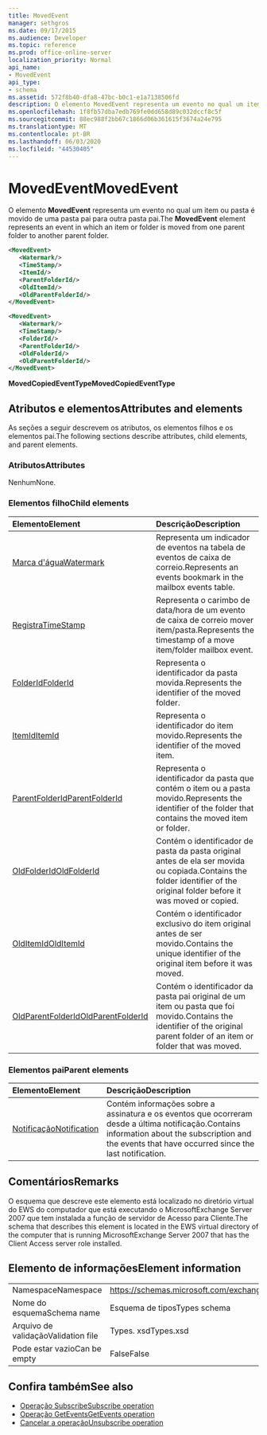 ```yaml
---
title: MovedEvent
manager: sethgros
ms.date: 09/17/2015
ms.audience: Developer
ms.topic: reference
ms.prod: office-online-server
localization_priority: Normal
api_name:
- MovedEvent
api_type:
- schema
ms.assetid: 572f8b40-dfa8-47bc-b0c1-e1a7138506fd
description: O elemento MovedEvent representa um evento no qual um item ou pasta é movido de uma pasta pai para outra pasta pai.
ms.openlocfilehash: 1f8fb57dba7edb769fe0dd658d89c032dccf8c5f
ms.sourcegitcommit: 88ec988f2bb67c1866d06b361615f3674a24e795
ms.translationtype: MT
ms.contentlocale: pt-BR
ms.lasthandoff: 06/03/2020
ms.locfileid: "44530405"
---
```

# <a name="movedevent"></a><span data-ttu-id="c0ed3-103">MovedEvent</span><span class="sxs-lookup"><span data-stu-id="c0ed3-103">MovedEvent</span></span>

<span data-ttu-id="c0ed3-104">O elemento **MovedEvent** representa um evento no qual um item ou pasta é movido de uma pasta pai para outra pasta pai.</span><span class="sxs-lookup"><span data-stu-id="c0ed3-104">The **MovedEvent** element represents an event in which an item or folder is moved from one parent folder to another parent folder.</span></span> 
  
```xml
<MovedEvent>
   <Watermark/>
   <TimeStamp/>
   <ItemId/>
   <ParentFolderId/>
   <OldItemId/>
   <OldParentFolderId/>
</MovedEvent>
```

```xml
<MovedEvent>
   <Watermark/>
   <TimeStamp/>
   <FolderId/>
   <ParentFolderId/>
   <OldFolderId/>
   <OldParentFolderId/>
</MovedEvent>
```


<span data-ttu-id="c0ed3-105">**MovedCopiedEventType**</span><span class="sxs-lookup"><span data-stu-id="c0ed3-105">**MovedCopiedEventType**</span></span>

## <a name="attributes-and-elements"></a><span data-ttu-id="c0ed3-106">Atributos e elementos</span><span class="sxs-lookup"><span data-stu-id="c0ed3-106">Attributes and elements</span></span>

<span data-ttu-id="c0ed3-107">As seções a seguir descrevem os atributos, os elementos filhos e os elementos pai.</span><span class="sxs-lookup"><span data-stu-id="c0ed3-107">The following sections describe attributes, child elements, and parent elements.</span></span>
  
### <a name="attributes"></a><span data-ttu-id="c0ed3-108">Atributos</span><span class="sxs-lookup"><span data-stu-id="c0ed3-108">Attributes</span></span>

<span data-ttu-id="c0ed3-109">Nenhum</span><span class="sxs-lookup"><span data-stu-id="c0ed3-109">None.</span></span>
  
### <a name="child-elements"></a><span data-ttu-id="c0ed3-110">Elementos filho</span><span class="sxs-lookup"><span data-stu-id="c0ed3-110">Child elements</span></span>

|<span data-ttu-id="c0ed3-111">**Elemento**</span><span class="sxs-lookup"><span data-stu-id="c0ed3-111">**Element**</span></span>|<span data-ttu-id="c0ed3-112">**Descrição**</span><span class="sxs-lookup"><span data-stu-id="c0ed3-112">**Description**</span></span>|
|:-----|:-----|
|[<span data-ttu-id="c0ed3-113">Marca d'água</span><span class="sxs-lookup"><span data-stu-id="c0ed3-113">Watermark</span></span>](watermark.md) <br/> |<span data-ttu-id="c0ed3-114">Representa um indicador de eventos na tabela de eventos de caixa de correio.</span><span class="sxs-lookup"><span data-stu-id="c0ed3-114">Represents an events bookmark in the mailbox events table.</span></span>  <br/> |
|[<span data-ttu-id="c0ed3-115">Registra</span><span class="sxs-lookup"><span data-stu-id="c0ed3-115">TimeStamp</span></span>](timestamp.md) <br/> |<span data-ttu-id="c0ed3-116">Representa o carimbo de data/hora de um evento de caixa de correio mover item/pasta.</span><span class="sxs-lookup"><span data-stu-id="c0ed3-116">Represents the timestamp of a move item/folder mailbox event.</span></span>  <br/> |
|[<span data-ttu-id="c0ed3-117">FolderId</span><span class="sxs-lookup"><span data-stu-id="c0ed3-117">FolderId</span></span>](folderid.md) <br/> |<span data-ttu-id="c0ed3-118">Representa o identificador da pasta movida.</span><span class="sxs-lookup"><span data-stu-id="c0ed3-118">Represents the identifier of the moved folder.</span></span>  <br/> |
|[<span data-ttu-id="c0ed3-119">ItemId</span><span class="sxs-lookup"><span data-stu-id="c0ed3-119">ItemId</span></span>](itemid.md) <br/> |<span data-ttu-id="c0ed3-120">Representa o identificador do item movido.</span><span class="sxs-lookup"><span data-stu-id="c0ed3-120">Represents the identifier of the moved item.</span></span>  <br/> |
|[<span data-ttu-id="c0ed3-121">ParentFolderId</span><span class="sxs-lookup"><span data-stu-id="c0ed3-121">ParentFolderId</span></span>](parentfolderid.md) <br/> |<span data-ttu-id="c0ed3-122">Representa o identificador da pasta que contém o item ou a pasta movido.</span><span class="sxs-lookup"><span data-stu-id="c0ed3-122">Represents the identifier of the folder that contains the moved item or folder.</span></span>  <br/> |
|[<span data-ttu-id="c0ed3-123">OldFolderId</span><span class="sxs-lookup"><span data-stu-id="c0ed3-123">OldFolderId</span></span>](oldfolderid.md) <br/> |<span data-ttu-id="c0ed3-124">Contém o identificador de pasta da pasta original antes de ela ser movida ou copiada.</span><span class="sxs-lookup"><span data-stu-id="c0ed3-124">Contains the folder identifier of the original folder before it was moved or copied.</span></span>  <br/> |
|[<span data-ttu-id="c0ed3-125">OldItemId</span><span class="sxs-lookup"><span data-stu-id="c0ed3-125">OldItemId</span></span>](olditemid.md) <br/> |<span data-ttu-id="c0ed3-126">Contém o identificador exclusivo do item original antes de ser movido.</span><span class="sxs-lookup"><span data-stu-id="c0ed3-126">Contains the unique identifier of the original item before it was moved.</span></span>  <br/> |
|[<span data-ttu-id="c0ed3-127">OldParentFolderId</span><span class="sxs-lookup"><span data-stu-id="c0ed3-127">OldParentFolderId</span></span>](oldparentfolderid.md) <br/> |<span data-ttu-id="c0ed3-128">Contém o identificador da pasta pai original de um item ou pasta que foi movido.</span><span class="sxs-lookup"><span data-stu-id="c0ed3-128">Contains the identifier of the original parent folder of an item or folder that was moved.</span></span>  <br/> |
   
### <a name="parent-elements"></a><span data-ttu-id="c0ed3-129">Elementos pai</span><span class="sxs-lookup"><span data-stu-id="c0ed3-129">Parent elements</span></span>

|<span data-ttu-id="c0ed3-130">**Elemento**</span><span class="sxs-lookup"><span data-stu-id="c0ed3-130">**Element**</span></span>|<span data-ttu-id="c0ed3-131">**Descrição**</span><span class="sxs-lookup"><span data-stu-id="c0ed3-131">**Description**</span></span>|
|:-----|:-----|
|[<span data-ttu-id="c0ed3-132">Notificação</span><span class="sxs-lookup"><span data-stu-id="c0ed3-132">Notification</span></span>](notification-ex15websvcsotherref.md) <br/> |<span data-ttu-id="c0ed3-133">Contém informações sobre a assinatura e os eventos que ocorreram desde a última notificação.</span><span class="sxs-lookup"><span data-stu-id="c0ed3-133">Contains information about the subscription and the events that have occurred since the last notification.</span></span>  <br/> |
   
## <a name="remarks"></a><span data-ttu-id="c0ed3-134">Comentários</span><span class="sxs-lookup"><span data-stu-id="c0ed3-134">Remarks</span></span>

<span data-ttu-id="c0ed3-135">O esquema que descreve este elemento está localizado no diretório virtual do EWS do computador que está executando o MicrosoftExchange Server 2007 que tem instalada a função de servidor de Acesso para Cliente.</span><span class="sxs-lookup"><span data-stu-id="c0ed3-135">The schema that describes this element is located in the EWS virtual directory of the computer that is running MicrosoftExchange Server 2007 that has the Client Access server role installed.</span></span>
  
## <a name="element-information"></a><span data-ttu-id="c0ed3-136">Elemento de informações</span><span class="sxs-lookup"><span data-stu-id="c0ed3-136">Element information</span></span>

|||
|:-----|:-----|
|<span data-ttu-id="c0ed3-137">Namespace</span><span class="sxs-lookup"><span data-stu-id="c0ed3-137">Namespace</span></span>  <br/> |https://schemas.microsoft.com/exchange/services/2006/types  <br/> |
|<span data-ttu-id="c0ed3-138">Nome do esquema</span><span class="sxs-lookup"><span data-stu-id="c0ed3-138">Schema name</span></span>  <br/> |<span data-ttu-id="c0ed3-139">Esquema de tipos</span><span class="sxs-lookup"><span data-stu-id="c0ed3-139">Types schema</span></span>  <br/> |
|<span data-ttu-id="c0ed3-140">Arquivo de validação</span><span class="sxs-lookup"><span data-stu-id="c0ed3-140">Validation file</span></span>  <br/> |<span data-ttu-id="c0ed3-141">Types. xsd</span><span class="sxs-lookup"><span data-stu-id="c0ed3-141">Types.xsd</span></span>  <br/> |
|<span data-ttu-id="c0ed3-142">Pode estar vazio</span><span class="sxs-lookup"><span data-stu-id="c0ed3-142">Can be empty</span></span>  <br/> |<span data-ttu-id="c0ed3-143">False</span><span class="sxs-lookup"><span data-stu-id="c0ed3-143">False</span></span>  <br/> |
   
## <a name="see-also"></a><span data-ttu-id="c0ed3-144">Confira também</span><span class="sxs-lookup"><span data-stu-id="c0ed3-144">See also</span></span>

- [<span data-ttu-id="c0ed3-145">Operação Subscribe</span><span class="sxs-lookup"><span data-stu-id="c0ed3-145">Subscribe operation</span></span>](subscribe-operation.md) 
- [<span data-ttu-id="c0ed3-146">Operação GetEvents</span><span class="sxs-lookup"><span data-stu-id="c0ed3-146">GetEvents operation</span></span>](getevents-operation.md) 
- [<span data-ttu-id="c0ed3-147">Cancelar a operação</span><span class="sxs-lookup"><span data-stu-id="c0ed3-147">Unsubscribe operation</span></span>](unsubscribe-operation.md)

